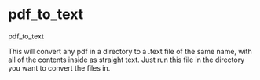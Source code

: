 # pdf_to_text
pdf_to_text


This will convert any pdf in a directory to a .text file of the same name, with all of the contents inside as straight text. Just run this file in the directory you want to convert the files in.
